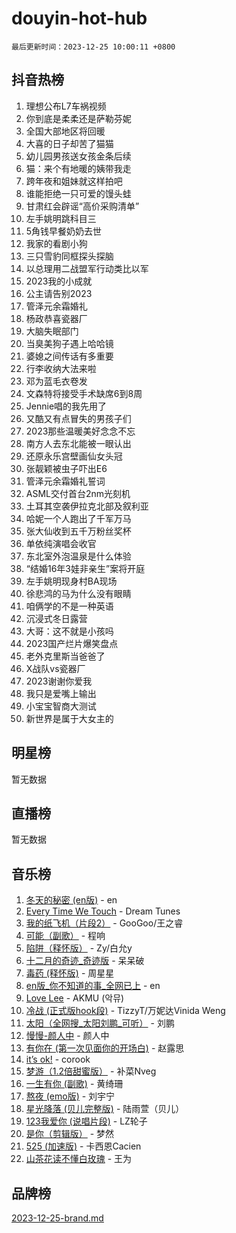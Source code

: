 # douyin-hot-hub

`最后更新时间：2023-12-25 10:00:11 +0800`

## 抖音热榜

1. 理想公布L7车祸视频
1. 你到底是柔柔还是萨勒芬妮
1. 全国大部地区将回暖
1. 大喜的日子却苦了猫猫
1. 幼儿园男孩送女孩金条后续
1. 猫：来个有地暖的姨带我走
1. 跨年夜和姐妹就这样拍吧
1. 谁能拒绝一只可爱的馒头蛙
1. 甘肃红会辟谣“高价采购清单”
1. 左手姚明跳科目三
1. 5角钱早餐奶奶去世
1. 我家的看剧小狗
1. 三只雪豹同框探头探脑
1. 以总理用二战盟军行动类比以军
1. 2023我的小成就
1. 公主请告别2023
1. 管泽元余霜婚礼
1. 杨政恭喜瓷器厂
1. 大脑失眠部门
1. 当臭美狗子遇上哈哈镜
1. 婆媳之间传话有多重要
1. 行李收纳大法来啦
1. 邓为蓝毛衣卷发
1. 文森特将接受手术缺席6到8周
1. Jennie唱的我先用了
1. 又酷又有点冒失的男孩子们
1. 2023那些温暖美好念念不忘
1. 南方人去东北能被一眼认出
1. 还原永乐宫壁画仙女头冠
1. 张靓颖被虫子吓出E6
1. 管泽元余霜婚礼誓词
1. ASML交付首台2nm光刻机
1. 土耳其空袭伊拉克北部及叙利亚
1. 哈妮一个人跑出了千军万马
1. 张大仙收到五千万粉丝奖杯
1. 单依纯演唱会收官
1. 东北室外泡温泉是什么体验
1. “结婚16年3娃非亲生”案将开庭
1. 左手姚明现身村BA现场
1. 徐悲鸿的马为什么没有眼睛
1. 咱俩学的不是一种英语
1. 沉浸式冬日露营
1. 大哥：这不就是小孩吗
1. 2023国产烂片爆笑盘点
1. 老外克里斯当爸爸了
1. X战队vs瓷器厂
1. 2023谢谢你爱我
1. 我只是爱嘴上输出
1. 小宝宝智商大测试
1. 新世界是属于大女主的

## 明星榜

暂无数据

## 直播榜

暂无数据

## 音乐榜

1. [冬天的秘密 (en版)](https://sf6-cdn-tos.douyinstatic.com/obj/tos-cn-ve-2774/okIuMHDdzyf3FjGK4Lphe1vfHcQaPIHAg0Z4CR) - en
1. [Every Time We Touch](https://sf6-cdn-tos.douyinstatic.com/obj/tos-cn-ve-2774/ogN6lUKQeBBfEVhIOMikG1CcJjugxk1tztZyhP) - Dream Tunes
1. [我的纸飞机（片段2）](https://sf3-cdn-tos.douyinstatic.com/obj/tos-cn-ve-2774/oM2ZrKcg2CD5AeRB2gkeXOFB1IxAGJdZPazYHf) - GooGoo/王之睿
1. [可能（副歌）](https://sf3-cdn-tos.douyinstatic.com/obj/tos-cn-ve-2774/cde1731888894259b333569393c2fb51) - 程响
1. [陷阱（释怀版）](https://sf3-cdn-tos.douyinstatic.com/obj/tos-cn-ve-2774/oE8C21LeZrzKLDFfQYgMzx4GAIHageG5IzayY7) - Zy/白允y
1. [十二月的奇迹_奇迹版](https://sf6-cdn-tos.douyinstatic.com/obj/tos-cn-ve-2774/oMslvA9FBzGMGHnyUuoiiUjtIAXfMz6tzwByW8) - 呆呆破
1. [毒药 (释怀版)](https://sf6-cdn-tos.douyinstatic.com/obj/tos-cn-ve-2774/oYILMEAzspdZBIzy4frJNB8ZHPHWAhiwowd4Ad) - 周星星
1. [en版_你不知道的事_全网已上](https://sf6-cdn-tos.douyinstatic.com/obj/tos-cn-ve-2774/o4QbYLDezHUtFyDKdF9XfmPhIewaqEQAggj6Cb) - en
1. [Love Lee](https://sf3-cdn-tos.douyinstatic.com/obj/tos-cn-ve-2774/o05GbkJGbCBTdDnMtB0fwOYgkeZp23vrWQDQBS) - AKMU (악뮤)
1. [冷战 (正式版hook段)](https://sf3-cdn-tos.douyinstatic.com/obj/tos-cn-ve-2774/oMuEoiBasWApEMVDgNiI8VAByNmwo5J0pyf8Yx) - TizzyT/万妮达Vinida Weng
1. [太阳（全网搜_太阳刘鹏_可听）](https://sf3-cdn-tos.douyinstatic.com/obj/tos-cn-ve-2774/ogWbyIQnlBFImVbeDocRdCIYtBHlbJXgfZMvgz) - 刘鹏
1. [慢慢-颜人中](https://sf3-cdn-tos.douyinstatic.com/obj/tos-cn-ve-2774/ocjHNfBXdBxQNC8ZGAeoLMFTUgtBg8bkExunDC) - 颜人中
1. [有你在 (第一次见面你的开场白)](https://sf3-cdn-tos.douyinstatic.com/obj/tos-cn-ve-2774/oAthrQ3ClJBfI57uBoFEgNDYtNCZ0TSYQQfxQ0) - 赵露思
1. [it’s ok!](https://sf6-cdn-tos.douyinstatic.com/obj/tos-cn-ve-2774/0fc4d0ee28444bd0ab76e8b7c0003f52) - corook
1. [梦游（1.2倍甜蜜版）](https://sf6-cdn-tos.douyinstatic.com/obj/tos-cn-ve-2774/o4gyAUm8hwufoEABmwVIiQtHsFuGzAEEWtNMzo) - 补菜Nveg
1. [一生有你 (副歌)](https://sf6-cdn-tos.douyinstatic.com/obj/tos-cn-ve-2774/o8xzM8HLaQzgMiJ96FKAWCenIuzkFpfClDdmeW) - 黄绮珊
1. [熬夜 (emo版)](https://sf6-cdn-tos.douyinstatic.com/obj/tos-cn-ve-2774/ocQZvZErLThAfNQOtBZ178gQDfCDFBL9iB5lvY) - 刘宇宁
1. [星光降落 (贝儿完整版)](https://sf6-cdn-tos.douyinstatic.com/obj/tos-cn-ve-2774/okwB9hAwyAtsFFkFBzAX1hOOfQuIoMNs0W2Mwr) - 陆雨萱（贝儿）
1. [123我爱你 (说唱片段)](https://sf6-cdn-tos.douyinstatic.com/obj/tos-cn-ve-2774/oYCWFpY0hL9kda0dQKIGDYeKYfQmAse0DgpDjz) - LZ轮子
1. [是你（剪辑版）](https://sf3-cdn-tos.douyinstatic.com/obj/tos-cn-ve-2774/46019dae783c4c969944217fe1cfafc4) - 梦然
1. [525 (加速版)](https://sf6-cdn-tos.douyinstatic.com/obj/tos-cn-ve-2774/oIfKCtqfDyP8Vc9FpAPgWMyezT6LnDT1abRwGg) - 卡西恩Cacien
1. [山茶花读不懂白玫瑰](https://sf3-cdn-tos.douyinstatic.com/obj/tos-cn-ve-2774/osfn8B7DktrRHEPJgPCfDbw7QDQEkwC16BxZg9) - 王为

## 品牌榜

[2023-12-25-brand.md](2023-12-25-brand.md)
